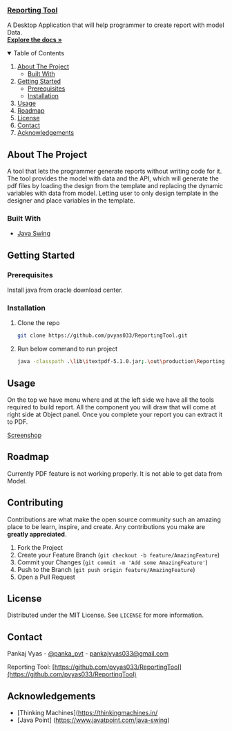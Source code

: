 <!--
*** Thanks for checking out the Best-README-Template. If you have a suggestion
*** that would make this better, please fork the repo and create a pull request
*** or simply open an issue with the tag "enhancement".
*** Thanks again! Now go create something AMAZING! :D
-->



<!-- PROJECT LOGO -->
<br />
<p>
  <a href="https://github.com/pvyas033/ReportingTool">
      <h3>Reporting Tool</h3>
  </a>

  <p>
    A Desktop Application that will help programmer to create report with model Data.
    <br />
    <a href="https://github.com/pvyas033/ReportingTool"><strong>Explore the docs »</strong></a>
  </p>
</p>



<!-- TABLE OF CONTENTS -->
<details open="open">
  <summary>Table of Contents</summary>
  <ol>
    <li>
      <a href="#about-the-project">About The Project</a>
      <ul>
        <li><a href="#built-with">Built With</a></li>
      </ul>
    </li>
    <li>
      <a href="#getting-started">Getting Started</a>
      <ul>
        <li><a href="#prerequisites">Prerequisites</a></li>
        <li><a href="#installation">Installation</a></li>
      </ul>
    </li>
    <li><a href="#usage">Usage</a></li>
    <li><a href="#roadmap">Roadmap</a></li>
    <li><a href="#license">License</a></li>
    <li><a href="#contact">Contact</a></li>
    <li><a href="#acknowledgements">Acknowledgements</a></li>
  </ol>
</details>



<!-- ABOUT THE PROJECT -->
## About The Project

A tool that lets the programmer generate reports without writing code for it. The
tool provides the model with data and the API, which will generate the pdf files by loading the design
from the template and replacing the dynamic variables with data from model. Letting user to only
design template in the designer and place variables in the template.

### Built With

* [Java Swing](https://en.wikipedia.org/wiki/Swing_(Java))




<!-- GETTING STARTED -->
## Getting Started

### Prerequisites

Install java from oracle download center.

### Installation

1. Clone the repo
   ```sh
   git clone https://github.com/pvyas033/ReportingTool.git
   ```
3. Run below command to run project
   ```sh
   java -classpath .\lib\itextpdf-5.1.0.jar;.\out\production\ReportingTool;. com.notebook.pages.Main
   ```


<!-- USAGE EXAMPLES -->
## Usage

On the top we have menu where and at the left side we have all the tools required to build report. All the component you will draw that will 
come at right side at Object panel. Once you complete your report you can extract it to PDF.

[Screenshop](https://github.com/pvyas033/ReportingTool/blob/main/resource/screenshots/First.PNG)

<!-- ROADMAP -->
## Roadmap

Currently PDF feature is not working properly. It is not able to get data from Model.



<!-- CONTRIBUTING -->
## Contributing

Contributions are what make the open source community such an amazing place to be learn, inspire, and create. Any contributions you make are **greatly appreciated**.

1. Fork the Project
2. Create your Feature Branch (`git checkout -b feature/AmazingFeature`)
3. Commit your Changes (`git commit -m 'Add some AmazingFeature'`)
4. Push to the Branch (`git push origin feature/AmazingFeature`)
5. Open a Pull Request



<!-- LICENSE -->
## License

Distributed under the MIT License. See `LICENSE` for more information.



<!-- CONTACT -->
## Contact

Pankaj Vyas - [@panka_pvt](https://twitter.com/pankaj_pvt) - pankajvyas033@gmail.com

Reporting Tool: [https://github.com/pvyas033/ReportingTool](https://github.com/pvyas033/ReportingTool)



<!-- ACKNOWLEDGEMENTS -->
## Acknowledgements
* [Thinking Machines](https://thinkingmachines.in/
* [Java Point] (https://www.javatpoint.com/java-swing)
